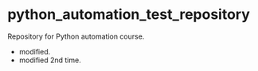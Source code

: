 # python_automation_test_repository
Repository for Python automation course.

* modified.
* modified 2nd time.